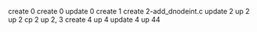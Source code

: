
create 0
create 0
update 0
create 1
create 2-add_dnodeint.c
update 2
up 2
up 2
cp 2
up 2, 3
create 4
up 4
update 4
up 44
